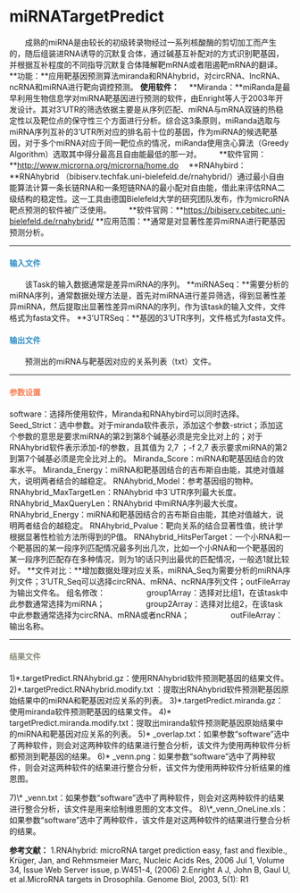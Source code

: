 # miRNATargetPredict
　　成熟的miRNA是由较长的初级转录物经过一系列核酸酶的剪切加工而产生的，随后组装进RNA诱导的沉默复合体，通过碱基互补配对的方式识别靶基因，并根据互补程度的不同指导沉默复合体降解靶mRNA或者阻遏靶mRNA的翻译。
**功能：**应用靶基因预测算法miranda和RNAhybrid，对circRNA、lncRNA、ncRNA和miRNA进行靶向调控预测。
 **使用软件：**
　**Miranda：**miRanda是最早利用生物信息学对miRNA靶基因进行预测的软件，由Enright等人于2003年开发设计。其对3’UTR的筛选依据主要是从序列匹配、miRNA与mRNA双链的热稳定性以及靶位点的保守性三个方面进行分析。综合这3条原则，miRanda选取与miRNA序列互补的3’UTR所对应的排名前十位的基因，作为miRNA的候选靶基因，对于多个miRNA对应于同一靶位点的情况，miRanda使用贪心算法（Greedy Algorithm）选取其中得分最高且自由能最低的那一对。
　　**软件官网：**http://www.microrna.org/microrna/home.do
　**RNAhybird：**RNAhybrid （bibiserv.techfak.uni-bielefeld.de/rnahybrid/）通过最小自由能算法计算一条长链RNA和一条短链RNA的最小配对自由能，借此来评估RNA二级结构的稳定性。这一工具由德国Bielefeld大学的研究团队发布，作为microRNA靶点预测的软件被广泛使用。
　　**软件官网：**https://bibiserv.cebitec.uni-bielefeld.de/rnahybrid/
 **应用范围：**通常是对显著性差异miRNA进行靶基因预测分析。
***
#### **<i class="glyphicon glyphicon-log-in" aria-hidden="true" style="color:#3090C7"></i><span style="color:#3090C7"> 输入文件**
　　该Task的输入数据通常是差异miRNA的序列。
**miRNASeq：**需要分析的miRNA序列，通常数据处理方法是，首先对miRNA进行差异筛选，得到显著性差异miRNA，然后提取出显著性差异miRNA的序列，作为该task的输入文件，文件格式为fasta文件。
**3’UTRSeq：**基因的3’UTR序列，文件格式为fasta文件。
#### **<i class="glyphicon glyphicon-log-out" aria-hidden="true" style="color:#3090C7"></i><span style="color:#3090C7"> 输出文件**
　　预测出的miRNA与靶基因对应的关系列表（txt）文件。
***
#### **<i class="fa fa-cog" aria-hidden="true" style="color:#F88158"></i> <span style="color:#F88158">参数设置**
<label id='software'>software：</label>选择所使用软件，Miranda和RNAhybird可以同时选择。
<label id='strict'>Seed_Strict：</label>选中参数。对于miranda软件表示，添加这个参数-strict；添加这个参数的意思是要求miRNA的第2到第8个碱基必须是完全比对上的；对于RNAhybrid软件表示添加-f的参数，且其值为 2,7 ；-f 2,7 表示要求miRNA的第2到第7个碱基必须是完全比对上的。
<label id='score'>Miranda_Score：</label>miRNA和靶基因结合的效率水平。
<label id='energy'>Miranda_Energy：</label>miRNA和靶基因结合的吉布斯自由能，其绝对值越大，说明两者结合的越稳定。
<label id='type'>RNAhybrid_Model：</label>参考基因组的物种。
<label id='maxtargetlen'>RNAhybrid_MaxTargetLen：</label>RNAhybrid 中3`UTR序列最大长度。
<label id='maxquerylen'>RNAhybrid_MaxQueryLen：</label>RNAhybrid 中miRNA序列最大长度。
<label id='hyenergy'>RNAhybrid_Energy：</label>miRNA和靶基因结合的吉布斯自由能，其绝对值越大，说明两者结合的越稳定。
<label id='pvalue'>RNAhybrid_Pvalue：</label>靶向关系的结合显著性值，统计学根据显著性检验方法所得到的P值。
<label id='hits'>RNAhybrid_HitsPerTarget：</label>一个小RNA和一个靶基因的某一段序列匹配情况最多列出几次，比如一个小RNA和一个靶基因的某一段序列匹配存在多种情况，则为1的话只列出最优的匹配情况，一般选1就比较好。
**文件对比：**增加数据处理对应关系，miRNA_Seq为需要分析的miRNA序列文件；3’UTR_Seq可以选择circRNA、mRNA、ncRNA序列文件；outFileArray为输出文件名。
组名修改：
　　　　　group1Array：选择对比组1，在该task中此参数通常选择为miRNA；
　　　　　group2Array：选择对比组2，在该task中此参数通常选择为circRNA、mRNA或者ncRNA；
　　　　　outFileArray：输出名称。

***
#### **<i class="fa fa-file-text" aria-hidden="true" style="color:#848b79"></i><span style="color:#848b79"> 结果文件**
1)\*.targetPredict.RNAhybrid.gz：使用RNAhybrid软件预测靶基因的结果文件。
2)\*.targetPredict.RNAhybrid.modify.txt ：提取出RNAhybrid软件预测靶基因原始结果中的miRNA和靶基因对应关系的列表。
3)\*.targetPredict.miranda.gz：使用miranda软件预测靶基因的结果文件。
4)\* targetPredict.miranda.modify.txt：提取出miranda软件预测靶基因原始结果中的miRNA和靶基因对应关系的列表。
5)\* _overlap.txt：如果参数“software”选中了两种软件，则会对这两种软件的结果进行整合分析，该文件为使用两种软件分析都预测到靶基因的结果。
6)\* _venn.png：如果参数“software”选中了两种软件，则会对这两种软件的结果进行整合分析，该文件为使用两种软件分析结果的维恩图。
<div style="text-align:center"><img data-src="2.png" width="300px"></img></div>
7)\* _venn.txt：如果参数“software”选中了两种软件，则会对这两种软件的结果进行整合分析，该文件是用来绘制维恩图的文本文件。
8)\*_venn_OneLine.xls：如果参数“software”选中了两种软件，该文件是对这两种软件的结果进行整合分析的结果。

**参考文献：**
1.RNAhybrid: microRNA target prediction easy, fast and flexible.,
Krüger, Jan, and Rehmsmeier Marc, Nucleic Acids Res, 2006 Jul 1, Volume 34, Issue Web Server issue, p.W451-4, (2006)
2.Enright A J, John B, Gaul U, et al.MicroRNA targets in Drosophila. Genome Biol, 2003, 5(1): R1